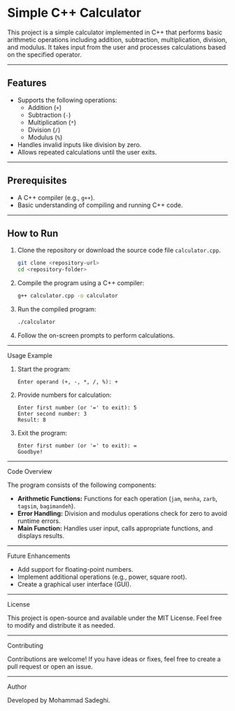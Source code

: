 # Simple C++ Calculator

This project is a simple calculator implemented in C++ that performs basic arithmetic operations including addition, subtraction, multiplication, division, and modulus. It takes input from the user and processes calculations based on the specified operator.

---

## Features

- Supports the following operations:
  - Addition (`+`)
  - Subtraction (`-`)
  - Multiplication (`*`)
  - Division (`/`)
  - Modulus (`%`)
- Handles invalid inputs like division by zero.
- Allows repeated calculations until the user exits.

---

## Prerequisites

- A C++ compiler (e.g., `g++`).
- Basic understanding of compiling and running C++ code.

---

## How to Run

1. Clone the repository or download the source code file `calculator.cpp`.

   ```bash
   git clone <repository-url>
   cd <repository-folder>
   ```

2. Compile the program using a C++ compiler:

   ```bash
   g++ calculator.cpp -o calculator
   ```

3. Run the compiled program:

   ```bash
   ./calculator
   ```

4. Follow the on-screen prompts to perform calculations.

---

Usage Example

1. Start the program:
   ```
   Enter operand (+, -, *, /, %): +
   ```

2. Provide numbers for calculation:
   ```
   Enter first number (or '=' to exit): 5
   Enter second number: 3
   Result: 8
   ```

3. Exit the program:
   ```
   Enter first number (or '=' to exit): =
   Goodbye!
   ```

---

Code Overview

The program consists of the following components:

- **Arithmetic Functions:** Functions for each operation (`jam`, `menha`, `zarb`, `tagsim`, `bagimandeh`).
- **Error Handling:** Division and modulus operations check for zero to avoid runtime errors.
- **Main Function:** Handles user input, calls appropriate functions, and displays results.

---

Future Enhancements

- Add support for floating-point numbers.
- Implement additional operations (e.g., power, square root).
- Create a graphical user interface (GUI).

---

License

This project is open-source and available under the MIT License. Feel free to modify and distribute it as needed.

---

Contributing

Contributions are welcome! If you have ideas or fixes, feel free to create a pull request or open an issue.

---

Author

Developed by Mohammad Sadeghi.

